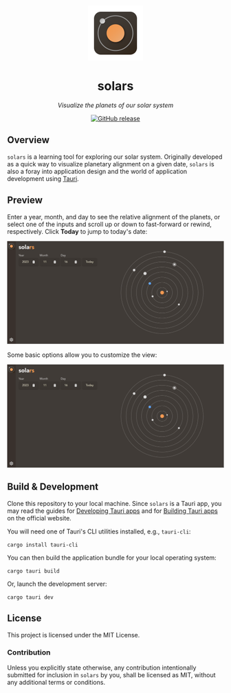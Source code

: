 <div align="center">
<img src="public/solars.svg" width="128px"/>
<h1>solars</h1>
<p align="center"><i>Visualize the planets of our solar system</i></p>

[![GitHub release](https://img.shields.io/github/v/release/hiltontj/solars)](https://github.com/hiltontj/solars/releases)

</div>

## Overview

`solars` is a learning tool for exploring our solar system. Originally developed as a quick way to visualize planetary alignment on a given date, `solars` is also a foray into application design and the world of application development using [Tauri][tauri-app].

[tauri-app]: https://tauri.app/

## Preview

Enter a year, month, and day to see the relative alignment of the planets, or select one of the inputs and scroll up or down to fast-forward or rewind, respectively. Click **Today** to jump to today's date:

<div>
<img src="public/solars_main.gif" />
</div>

Some basic options allow you to customize the view:

<div>
<img src="public/solars_options.gif" />
</div>

## Build & Development

Clone this repository to your local machine. Since `solars` is a Tauri app, you may read the guides for [Developing Tauri apps][tauri-develop] and for [Building Tauri apps][tauri-build] on the official website.

You will need one of Tauri's CLI utilities installed, e.g., `tauri-cli`:

```
cargo install tauri-cli
```

You can then build the application bundle for your local operating system:

```
cargo tauri build
```

Or, launch the development server:

```
cargo tauri dev
```

[tauri-build]: https://tauri.app/v1/guides/building/
[tauri-develop]: https://tauri.app/v1/guides/development/development-cycle

## License

This project is licensed under the MIT License.

### Contribution

Unless you explicitly state otherwise, any contribution intentionally submitted
for inclusion in `solars` by you, shall be licensed as MIT, without any
additional terms or conditions.
